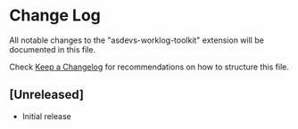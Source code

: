 # Change Log

All notable changes to the "asdevs-worklog-toolkit" extension will be documented in this file.

Check [Keep a Changelog](http://keepachangelog.com/) for recommendations on how to structure this file.

## [Unreleased]

- Initial release